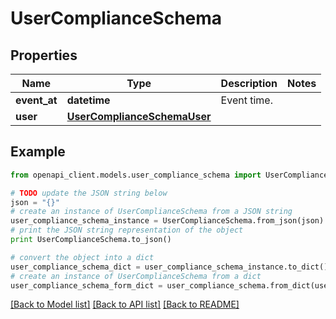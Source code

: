 # UserComplianceSchema


## Properties
Name | Type | Description | Notes
------------ | ------------- | ------------- | -------------
**event_at** | **datetime** | Event time. | 
**user** | [**UserComplianceSchemaUser**](UserComplianceSchemaUser.md) |  | 

## Example

```python
from openapi_client.models.user_compliance_schema import UserComplianceSchema

# TODO update the JSON string below
json = "{}"
# create an instance of UserComplianceSchema from a JSON string
user_compliance_schema_instance = UserComplianceSchema.from_json(json)
# print the JSON string representation of the object
print UserComplianceSchema.to_json()

# convert the object into a dict
user_compliance_schema_dict = user_compliance_schema_instance.to_dict()
# create an instance of UserComplianceSchema from a dict
user_compliance_schema_form_dict = user_compliance_schema.from_dict(user_compliance_schema_dict)
```
[[Back to Model list]](../README.md#documentation-for-models) [[Back to API list]](../README.md#documentation-for-api-endpoints) [[Back to README]](../README.md)


